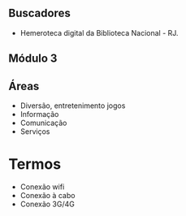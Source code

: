 ## Buscadores
- Hemeroteca digital da Biblioteca Nacional - RJ.

## Módulo 3

## Áreas
- Diversão, entretenimento jogos
- Informação
- Comunicação
- Serviços

# Termos
- Conexão wifi
- Conexão à cabo
- Conexão 3G/4G